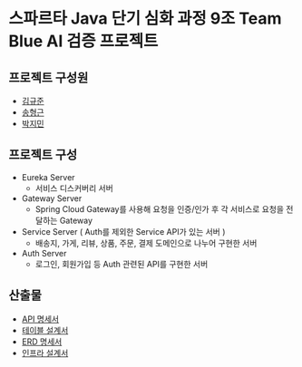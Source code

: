 # 스파르타 Java 단기 심화 과정 9조 Team Blue AI 검증 프로젝트
## 프로젝트 구성원
- [김규준](https://github.com/mbc2579)
- [송형근](https://github.com/lukeydokey)
- [박지민](https://github.com/MeGuuuun)
## 프로젝트 구성
- Eureka Server
  - 서비스 디스커버리 서버
- Gateway Server
  - Spring Cloud Gateway를 사용해 요청을 인증/인가 후 각 서비스로 요청을 전달하는 Gateway
- Service Server ( Auth를 제외한 Service API가 있는 서버 )
  - 배송지, 가게, 리뷰, 상품, 주문, 결제 도메인으로 나누어 구현한 서버
- Auth Server
  - 로그인, 회원가입 등 Auth 관련된 API를 구현한 서버

## 산출물
- [API 명세서](https://www.notion.so/teamsparta/67be017afeac40fe8fe2cff81a6f1929?v=08007c9a00a448f181467b4f32af2c9d)
- [테이블 설계서](https://www.notion.so/teamsparta/0902_-1b4a3b53ae2b4b77a6f862d8e49b307b)
- [ERD 명세서](https://file.notion.so/f/f/83c75a39-3aba-4ba4-a792-7aefe4b07895/3e495b1a-b3c6-46a3-9796-29bc7dc5e35a/%E1%84%87%E1%85%B3%E1%86%AF%E1%84%85%E1%85%AE%E1%84%90%E1%85%B5%E1%86%B7_ERD_%E1%84%86%E1%85%A7%E1%86%BC%E1%84%89%E1%85%A6%E1%84%89%E1%85%A5.pdf?table=block&id=25a74aad-73e0-45bf-a663-06fef4a53e72&spaceId=83c75a39-3aba-4ba4-a792-7aefe4b07895&expirationTimestamp=1725415200000&signature=YXuYqM-A6Bnj44jVyLLjpxxIUu_PLRpAVG3k3srg5JQ&downloadName=%E1%84%87%E1%85%B3%E1%86%AF%E1%84%85%E1%85%AE%E1%84%90%E1%85%B5%E1%86%B7+ERD+%E1%84%86%E1%85%A7%E1%86%BC%E1%84%89%E1%85%A6%E1%84%89%E1%85%A5.pdf)
- [인프라 설계서](https://file.notion.so/f/f/83c75a39-3aba-4ba4-a792-7aefe4b07895/5e9c4d1f-f4ca-4ce4-aa55-3c87f0ad87f8/image.png?table=block&id=1377e40f-b041-4171-88e2-4ef99e283c76&spaceId=83c75a39-3aba-4ba4-a792-7aefe4b07895&expirationTimestamp=1725415200000&signature=edjVArinmS6TU2-LJ3xtjWH8iZKoTykI0i7PJ_0ebS4&downloadName=image.png)
